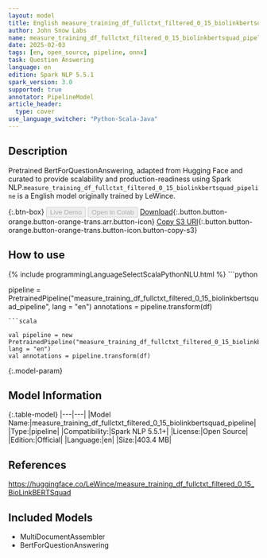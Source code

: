 ```yaml
---
layout: model
title: English measure_training_df_fullctxt_filtered_0_15_biolinkbertsquad_pipeline pipeline BertForQuestionAnswering from LeWince
author: John Snow Labs
name: measure_training_df_fullctxt_filtered_0_15_biolinkbertsquad_pipeline
date: 2025-02-03
tags: [en, open_source, pipeline, onnx]
task: Question Answering
language: en
edition: Spark NLP 5.5.1
spark_version: 3.0
supported: true
annotator: PipelineModel
article_header:
  type: cover
use_language_switcher: "Python-Scala-Java"
---
```


## Description

Pretrained BertForQuestionAnswering, adapted from Hugging Face and curated to provide scalability and production-readiness using Spark NLP.`measure_training_df_fullctxt_filtered_0_15_biolinkbertsquad_pipeline` is a English model originally trained by LeWince.

{:.btn-box}
<button class="button button-orange" disabled>Live Demo</button>
<button class="button button-orange" disabled>Open in Colab</button>
[Download](https://s3.amazonaws.com/auxdata.johnsnowlabs.com/public/models/measure_training_df_fullctxt_filtered_0_15_biolinkbertsquad_pipeline_en_5.5.1_3.0_1738593241009.zip){:.button.button-orange.button-orange-trans.arr.button-icon}
[Copy S3 URI](s3://auxdata.johnsnowlabs.com/public/models/measure_training_df_fullctxt_filtered_0_15_biolinkbertsquad_pipeline_en_5.5.1_3.0_1738593241009.zip){:.button.button-orange.button-orange-trans.button-icon.button-copy-s3}

## How to use



<div class="tabs-box" markdown="1">
{% include programmingLanguageSelectScalaPythonNLU.html %}
```python

pipeline = PretrainedPipeline("measure_training_df_fullctxt_filtered_0_15_biolinkbertsquad_pipeline", lang = "en")
annotations =  pipeline.transform(df)   

```
```scala

val pipeline = new PretrainedPipeline("measure_training_df_fullctxt_filtered_0_15_biolinkbertsquad_pipeline", lang = "en")
val annotations = pipeline.transform(df)

```
</div>

{:.model-param}
## Model Information

{:.table-model}
|---|---|
|Model Name:|measure_training_df_fullctxt_filtered_0_15_biolinkbertsquad_pipeline|
|Type:|pipeline|
|Compatibility:|Spark NLP 5.5.1+|
|License:|Open Source|
|Edition:|Official|
|Language:|en|
|Size:|403.4 MB|

## References

https://huggingface.co/LeWince/measure_training_df_fullctxt_filtered_0_15_BioLinkBERTSquad

## Included Models

- MultiDocumentAssembler
- BertForQuestionAnswering